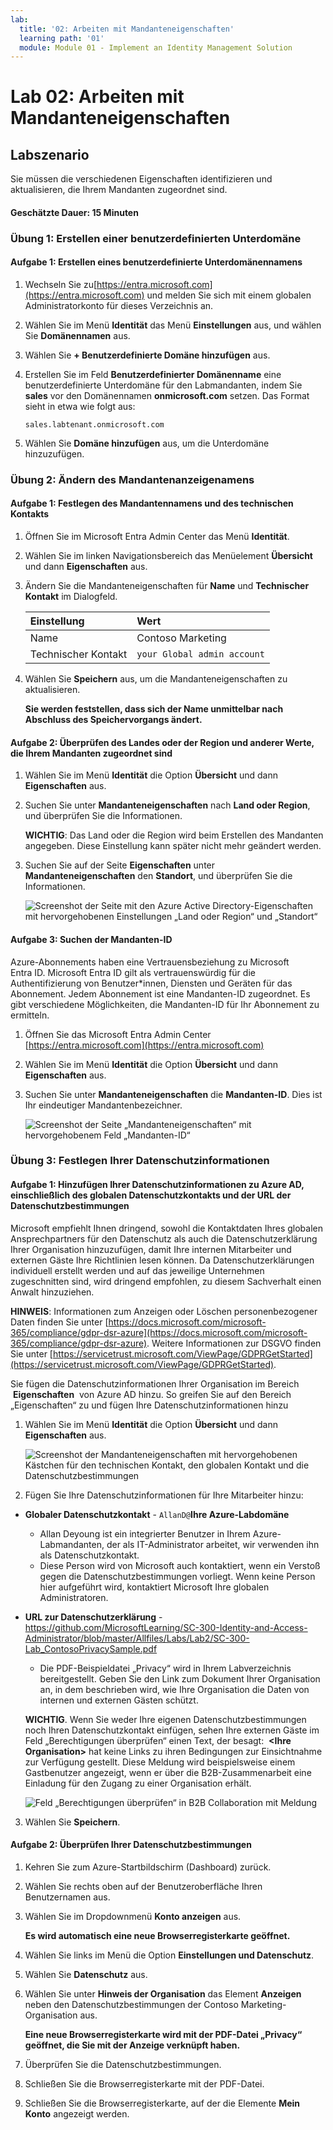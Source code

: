 ```yaml
---
lab:
  title: '02: Arbeiten mit Mandanteneigenschaften'
  learning path: '01'
  module: Module 01 - Implement an Identity Management Solution
---
```


# Lab 02: Arbeiten mit Mandanteneigenschaften

## Labszenario

Sie müssen die verschiedenen Eigenschaften identifizieren und aktualisieren, die Ihrem Mandanten zugeordnet sind.

#### Geschätzte Dauer: 15 Minuten

### Übung 1: Erstellen einer benutzerdefinierten Unterdomäne 

#### Aufgabe 1: Erstellen eines benutzerdefinierte Unterdomänennamens

1. Wechseln Sie zu[https://entra.microsoft.com](https://entra.microsoft.com) und melden Sie sich mit einem globalen Administratorkonto für dieses Verzeichnis an.

1. Wählen Sie im Menü **Identität** das Menü **Einstellungen** aus, und wählen Sie **Domänennamen** aus.

1. Wählen Sie **+ Benutzerdefinierte Domäne hinzufügen** aus.

1. Erstellen Sie im Feld **Benutzerdefinierter Domänenname** eine benutzerdefinierte Unterdomäne für den Labmandanten, indem Sie **sales** vor den Domänennamen **onmicrosoft.com** setzen.  Das Format sieht in etwa wie folgt aus:

    ```
    sales.labtenant.onmicrosoft.com
    ```

1. Wählen Sie **Domäne hinzufügen** aus, um die Unterdomäne hinzuzufügen.


### Übung 2: Ändern des Mandantenanzeigenamens

#### Aufgabe 1: Festlegen des Mandantennamens und des technischen Kontakts

1. Öffnen Sie im Microsoft Entra Admin Center das Menü **Identität**.

1. Wählen Sie im linken Navigationsbereich das Menüelement **Übersicht** und dann **Eigenschaften** aus.

1. Ändern Sie die Mandanteneigenschaften für **Name** und **Technischer Kontakt** im Dialogfeld.

    | **Einstellung** | **Wert** |
    | :--- | :--- |
    | Name | Contoso Marketing |
    | Technischer Kontakt | `your Global admin account` |

1. Wählen Sie **Speichern** aus, um die Mandanteneigenschaften zu aktualisieren.

   **Sie werden feststellen, dass sich der Name unmittelbar nach Abschluss des Speichervorgangs ändert.**

#### Aufgabe 2: Überprüfen des Landes oder der Region und anderer Werte, die Ihrem Mandanten zugeordnet sind

1. Wählen Sie im Menü **Identität** die Option **Übersicht** und dann **Eigenschaften** aus.

2. Suchen Sie unter **Mandanteneigenschaften** nach **Land oder Region**, und überprüfen Sie die Informationen.

    **WICHTIG**: Das Land oder die Region wird beim Erstellen des Mandanten angegeben. Diese Einstellung kann später nicht mehr geändert werden.

3. Suchen Sie auf der Seite **Eigenschaften** unter **Mandanteneigenschaften** den **Standort**, und überprüfen Sie die Informationen.

    ![Screenshot der Seite mit den Azure Active Directory-Eigenschaften mit hervorgehobenen Einstellungen „Land oder Region“ und „Standort“](./media/azure-active-directory-properties-country-location.png)

#### Aufgabe 3: Suchen der Mandanten-ID

Azure-Abonnements haben eine Vertrauensbeziehung zu Microsoft Entra ID. Microsoft Entra ID gilt als vertrauenswürdig für die Authentifizierung von Benutzer*innen, Diensten und Geräten für das Abonnement. Jedem Abonnement ist eine Mandanten-ID zugeordnet. Es gibt verschiedene Möglichkeiten, die Mandanten-ID für Ihr Abonnement zu ermitteln.

1. Öffnen Sie das Microsoft Entra Admin Center [https://entra.microsoft.com](https://entra.microsoft.com)

1. Wählen Sie im Menü **Identität** die Option **Übersicht** und dann **Eigenschaften** aus.

1. Suchen Sie unter **Mandanteneigenschaften** die **Mandanten-ID**. Dies ist Ihr eindeutiger Mandantenbezeichner.

    ![Screenshot der Seite „Mandanteneigenschaften“ mit hervorgehobenem Feld „Mandanten-ID“](./media/portal-tenant-id.png)

### Übung 3: Festlegen Ihrer Datenschutzinformationen

#### Aufgabe 1: Hinzufügen Ihrer Datenschutzinformationen zu Azure AD, einschließlich des globalen Datenschutzkontakts und der URL der Datenschutzbestimmungen

Microsoft empfiehlt Ihnen dringend, sowohl die Kontaktdaten Ihres globalen Ansprechpartners für den Datenschutz als auch die Datenschutzerklärung Ihrer Organisation hinzuzufügen, damit Ihre internen Mitarbeiter und externen Gäste Ihre Richtlinien lesen können. Da Datenschutzerklärungen individuell erstellt werden und auf das jeweilige Unternehmen zugeschnitten sind, wird dringend empfohlen, zu diesem Sachverhalt einen Anwalt hinzuziehen.

   **HINWEIS**: Informationen zum Anzeigen oder Löschen personenbezogener Daten finden Sie unter [https://docs.microsoft.com/microsoft-365/compliance/gdpr-dsr-azure](https://docs.microsoft.com/microsoft-365/compliance/gdpr-dsr-azure). Weitere Informationen zur DSGVO finden Sie unter [https://servicetrust.microsoft.com/ViewPage/GDPRGetStarted](https://servicetrust.microsoft.com/ViewPage/GDPRGetStarted).

Sie fügen die Datenschutzinformationen Ihrer Organisation im Bereich  **Eigenschaften**  von Azure AD hinzu. So greifen Sie auf den Bereich „Eigenschaften“ zu und fügen Ihre Datenschutzinformationen hinzu

1. Wählen Sie im Menü **Identität** die Option **Übersicht** und dann **Eigenschaften** aus.

    ![Screenshot der Mandanteneigenschaften mit hervorgehobenen Kästchen für den technischen Kontakt, den globalen Kontakt und die Datenschutzbestimmungen](./media/properties-area.png)

2. Fügen Sie Ihre Datenschutzinformationen für Ihre Mitarbeiter hinzu:

- **Globaler Datenschutzkontakt** - `AllanD@`**Ihre Azure-Labdomäne**
     - Allan Deyoung ist ein integrierter Benutzer in Ihrem Azure-Labmandanten, der als IT-Administrator arbeitet, wir verwenden ihn als Datenschutzkontakt.
     - Diese Person wird von Microsoft auch kontaktiert, wenn ein Verstoß gegen die Datenschutzbestimmungen vorliegt. Wenn keine Person hier aufgeführt wird, kontaktiert Microsoft Ihre globalen Administratoren.

- **URL zur Datenschutzerklärung** -  <https://github.com/MicrosoftLearning/SC-300-Identity-and-Access-Administrator/blob/master/Allfiles/Labs/Lab2/SC-300-Lab_ContosoPrivacySample.pdf>

     - Die PDF-Beispieldatei „Privacy“ wird in Ihrem Labverzeichnis bereitgestellt.
     Geben Sie den Link zum Dokument Ihrer Organisation an, in dem beschrieben wird, wie Ihre Organisation die Daten von internen und externen Gästen schützt.

    **WICHTIG**. Wenn Sie weder Ihre eigenen Datenschutzbestimmungen noch Ihren Datenschutzkontakt einfügen, sehen Ihre externen Gäste im Feld „Berechtigungen überprüfen“ einen Text, der besagt:  **<Ihre Organisation\>** hat keine Links zu ihren Bedingungen zur Einsichtnahme zur Verfügung gestellt. Diese Meldung wird beispielsweise einem Gastbenutzer angezeigt, wenn er über die B2B-Zusammenarbeit eine Einladung für den Zugang zu einer Organisation erhält.

    ![Feld „Berechtigungen überprüfen“ in B2B Collaboration mit Meldung](./media/active-directory-no-privacy-statement-or-contact.png)

3. Wählen Sie **Speichern**.

#### Aufgabe 2: Überprüfen Ihrer Datenschutzbestimmungen

1. Kehren Sie zum Azure-Startbildschirm (Dashboard) zurück.
2. Wählen Sie rechts oben auf der Benutzeroberfläche Ihren Benutzernamen aus.
3. Wählen Sie im Dropdownmenü **Konto anzeigen** aus.

     **Es wird automatisch eine neue Browserregisterkarte geöffnet.**

4. Wählen Sie links im Menü die Option **Einstellungen und Datenschutz**.
5. Wählen Sie **Datenschutz** aus.
6. Wählen Sie unter **Hinweis der Organisation** das Element **Anzeigen** neben den Datenschutzbestimmungen der Contoso Marketing-Organisation aus.

     **Eine neue Browserregisterkarte wird mit der PDF-Datei „Privacy“ geöffnet, die Sie mit der Anzeige verknüpft haben.**

7. Überprüfen Sie die Datenschutzbestimmungen.
8. Schließen Sie die Browserregisterkarte mit der PDF-Datei.
9. Schließen Sie die Browserregisterkarte, auf der die Elemente **Mein Konto** angezeigt werden.
